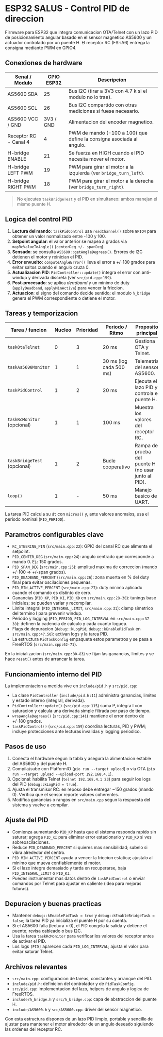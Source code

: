 # ESP32 SALUS - Control PID de direccion

Firmware para ESP32 que integra comunicacion OTA/Telnet con un lazo PID de posicionamiento angular basado en el sensor magnetico AS5600 y un actuador controlado por un puente H. El receptor RC (FS-iA6) entrega la consigna mediante PWM en GPIO4.

## Conexiones de hardware

| Senal / Modulo        | GPIO ESP32 | Descripcion                                                                 |
|-----------------------|------------|------------------------------------------------------------------------------|
| AS5600 SDA            | 25         | Bus I2C (tirar a 3V3 con 4.7 k si el modulo no lo trae).                    |
| AS5600 SCL            | 26         | Bus I2C compartido con otras mediciones si fuese necesario.                 |
| AS5600 VCC / GND      | 3V3 / GND  | Alimentacion del encoder magnetico.                                         |
| Receptor RC - Canal 4 | 4          | PWM de mando (-100 a 100) que define la consigna asociada al angulo.        |
| H-bridge ENABLE       | 21         | Se fuerza en HIGH cuando el PID necesita mover el motor.                    |
| H-bridge LEFT PWM     | 19         | PWM para girar el motor a la izquierda (ver `bridge_turn_left`).            |
| H-bridge RIGHT PWM    | 18         | PWM para girar el motor a la derecha (ver `bridge_turn_right`).             |

> No ejecutes `taskBridgeTest` y el PID en simultaneo: ambos manejan el mismo puente H.

## Logica del control PID

1. **Lectura del mando**: `taskPidControl` usa `readChannel()` sobre `GPIO4` para obtener un valor normalizado entre -100 y 100.
2. **Setpoint angular**: el valor anterior se mapea a grados via `mapRcValueToAngle()` (`centerDeg +/- spanDeg`).
3. **Sensado**: se consulta `AS5600::getAngleDegrees()`. Errores de I2C detienen el motor y reinician el PID.
4. **Error envuelto**: `computeAngleError()` lleva el error a +/-180 grados para evitar saltos cuando el angulo cruza 0.
5. **Actualizacion PID**: `PidController::update()` integra el error con anti-windup y derivada discreta (ver `src/pid.cpp:159`).
6. **Post-procesado**: se aplica *deadband* y un minimo de duty (`applyDeadband`, `applyMinActive`) para vencer la friccion.
7. **Actuacion**: el signo del comando decide sentido; el modulo `h_bridge` genera el PWM correspondiente o detiene el motor.

## Tareas y temporizacion

| Tarea / funcion          | Nucleo | Prioridad | Periodo / Ritmo           | Proposito principal |
|--------------------------|--------|-----------|---------------------------|---------------------|
| `taskOtaTelnet`          | 0      | 3         | 20 ms                     | Gestiona OTA y Telnet. |
| `taskAs5600Monitor`      | 1      | 1         | 30 ms (log cada 500 ms)   | Telemetria del sensor AS5600. |
| `taskPidControl`         | 1      | 2         | 20 ms                     | Ejecuta el lazo PID y controla el puente H. |
| `taskRcMonitor` (opcional)| 1     | 1         | 100 ms                    | Muestra los valores del receptor RC. |
| `taskBridgeTest` (opcional)| 1    | 2         | Bucle cooperativo         | Rampa de prueba del puente H (no usar junto al PID). |
| `loop()`                 | 1      | -         | 50 ms                     | Manejo basico de UART. |

La tarea PID calcula su `dt` con `micros()` y, ante valores anomalos, usa el periodo nominal (`PID_PERIOD`).

## Parametros configurables clave

- `RC_STEERING_PIN` (`src/main.cpp:22`): GPIO del canal RC que alimenta el setpoint.
- `PID_CENTER_DEG` (`src/main.cpp:24`): angulo centrado que corresponde a mando 0. Ej.: 150 grados.
- `PID_SPAN_DEG` (`src/main.cpp:25`): amplitud maxima de correccion (mando +/-100 => +/-span grados).
- `PID_DEADBAND_PERCENT` (`src/main.cpp:26`): zona muerta en % del duty final para evitar oscilaciones pequenas.
- `PID_MIN_ACTIVE_PERCENT` (`src/main.cpp:27`): duty minimo aplicado cuando el comando es distinto de cero.
- Ganancias (`PID_KP`, `PID_KI`, `PID_KD` en `src/main.cpp:28-30`): tunings base iniciales; se pueden variar y recompilar.
- Limite integral (`PID_INTEGRAL_LIMIT`, `src/main.cpp:31`): clamp simetrico del termino I para prevenir windup.
- Periodo y logging (`PID_PERIOD`, `PID_LOG_INTERVAL` en `src/main.cpp:37-38`): definen la cadencia de calculo y cada cuanto loguea.
- Flags de depuracion (`debug::kLogPid`, `debug::kEnablePidTask` en `src/main.cpp:47,50`): activan logs y la tarea PID.
- La estructura `PidTaskConfig` empaqueta estos parametros y se pasa a FreeRTOS (`src/main.cpp:62-71`).

En la inicializacion (`src/main.cpp:80-83`) se fijan las ganancias, limites y se hace `reset()` antes de arrancar la tarea.

## Funcionamiento interno del PID

La implementacion a medida vive en `include/pid.h` y `src/pid.cpp`:

- La clase `PidController` (`include/pid.h:11`) administra ganancias, limites y estado interno (integral, derivada).
- `PidController::update()` (`src/pid.cpp:115`) suma P, integra I con saturacion y calcula una derivada simple filtrada por paso de tiempo.
- `wrapAngleDegrees()` (`src/pid.cpp:141`) mantiene el error dentro de +/-180 grados.
- `taskPidControl()` (`src/pid.cpp:159`) coordina lecturas, PID y PWM; incluye protecciones ante lecturas invalidas y logging periodico.

## Pasos de uso

1. Conecta el hardware segun la tabla y asegura la alimentacion estable del AS5600 y del puente H.
2. Compila/sube con PlatformIO (`pio run --target upload`) o via OTA (`pio run --target upload --upload-port 192.168.4.1`).
3. Opcional: habilita Telnet (`telnet 192.168.4.1 23`) para seguir los logs del PID (`debug::kLogPid = true`).
4. Ajusta el transmisor RC: en reposo debe entregar ~150 grados (mando 0). Verifica que el sensor reporte valores coherentes.
5. Modifica ganancias o rangos en `src/main.cpp` segun la respuesta del sistema y vuelve a compilar.

## Ajuste del PID

- Comienza aumentando `PID_KP` hasta que el sistema responda rapido sin saturar; agrega `PID_KI` para eliminar error estacionario y `PID_KD` si ves sobreoscilaciones.
- Reduce `PID_DEADBAND_PERCENT` si quieres mas sensibilidad; subelo si vibra alrededor del centro.
- `PID_MIN_ACTIVE_PERCENT` ayuda a vencer la friccion estatica; ajustalo al minimo que mueva confiablemente el motor.
- Si el lazo integra demasiado y tarda en recuperarse, baja `PID_INTEGRAL_LIMIT` o `PID_KI`.
- Puedes instrumentar mas datos dentro de `taskPidControl` o enviar comandos por Telnet para ajustar en caliente (idea para mejoras futuras).

## Depuracion y buenas practicas

- Mantener `debug::kEnablePidTask = true` y `debug::kEnableBridgeTask = false`; la tarea PID ya inicializa el puente H por su cuenta.
- Si el AS5600 falla (lectura < 0), el PID congela la salida y detiene el puente; revisa cableado o bus I2C.
- Usa la tarea `taskRcMonitor` para verificar los valores del receptor antes de activar el PID.
- Los logs `[PID]` aparecen cada `PID_LOG_INTERVAL`; ajusta el valor para evitar saturar Telnet.

## Archivos relevantes

- `src/main.cpp`: configuracion de tareas, constantes y arranque del PID.
- `include/pid.h`: definicion del controlador y de `PidTaskConfig`.
- `src/pid.cpp`: implementacion del lazo, helpers de angulo y logica de FreeRTOS.
- `include/h_bridge.h` y `src/h_bridge.cpp`: capa de abstraccion del puente H.
- `include/AS5600.h` y `src/AS5600.cpp`: driver del sensor magnetico.

Con esta estructura dispones de un lazo PID limpio, portable y sencillo de ajustar para mantener el motor alrededor de un angulo deseado siguiendo las ordenes del receptor RC.

